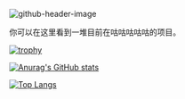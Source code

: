 ![github-header-image](https://github.com/moheng233/moheng233/assets/57742561/6d6873ac-59e5-4af4-bf38-c81715f32717)

你可以在这里看到一堆目前在咕咕咕咕咕的项目。

[![trophy](https://github-profile-trophy.vercel.app/?username=moheng233)](https://github.com/ryo-ma/github-profile-trophy)

[![Anurag's GitHub stats](https://github-readme-stats.vercel.app/api?username=moheng233)](https://github.com/anuraghazra/github-readme-stats)

[![Top Langs](https://github-readme-stats.vercel.app/api/top-langs/?username=moheng233)](https://github.com/anuraghazra/github-readme-stats)

